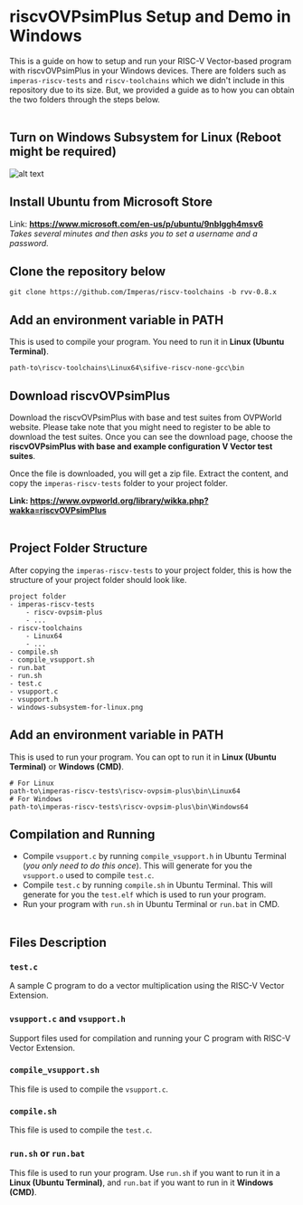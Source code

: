 # **riscvOVPsimPlus Setup and Demo in Windows**

This is a guide on how to setup and run your RISC-V Vector-based program with riscvOVPsimPlus in your Windows devices. There are folders such as `imperas-riscv-tests` and `riscv-toolchains` which we didn't include in this repository due to its size. But, we provided a guide as to how you can obtain the two folders through the steps below.
<br /><br />
## **Turn on Windows Subsystem for Linux (Reboot might be required)**
![alt text](https://mafft.cbrc.jp/alignment/software/TurnWindowsFeaturesOnOrOff.png?raw=true)
## **Install Ubuntu from Microsoft Store**
Link: **https://www.microsoft.com/en-us/p/ubuntu/9nblggh4msv6**  
*Takes several minutes and then asks you to set a username and a password.*
## **Clone the repository below**
```
git clone https://github.com/Imperas/riscv-toolchains -b rvv-0.8.x
```
## **Add an environment variable in PATH**
This is used to compile your program. You need to run it in **Linux (Ubuntu Terminal)**.
```
path-to\riscv-toolchains\Linux64\sifive-riscv-none-gcc\bin
```
## **Download riscvOVPsimPlus**
Download the riscvOVPsimPlus with base and test suites from OVPWorld website. Please take note that you might need to register to be able to download the test suites. Once you can see the download page, choose the **riscvOVPsimPlus with base and example configuration V Vector test suites**.

Once the file is downloaded, you will get a zip file. Extract the content, and copy the `imperas-riscv-tests` folder to your project folder.

**Link: https://www.ovpworld.org/library/wikka.php?wakka=riscvOVPsimPlus**
<br /><br />
## **Project Folder Structure**
After copying the `imperas-riscv-tests` to your project folder, this is how the structure of your project folder should look like.
```
project folder
- imperas-riscv-tests
    - riscv-ovpsim-plus
    - ...
- riscv-toolchains
    - Linux64
    - ...
- compile.sh
- compile_vsupport.sh
- run.bat
- run.sh
- test.c
- vsupport.c
- vsupport.h
- windows-subsystem-for-linux.png
```

## **Add an environment variable in PATH**
This is used to run your program. You can opt to run it in **Linux (Ubuntu Terminal)** or **Windows (CMD)**.
```
# For Linux
path-to\imperas-riscv-tests\riscv-ovpsim-plus\bin\Linux64
# For Windows
path-to\imperas-riscv-tests\riscv-ovpsim-plus\bin\Windows64
```

## **Compilation and Running**
* Compile `vsupport.c` by running `compile_vsupport.h` in Ubuntu Terminal (*you only need to do this once*). This will generate for you the `vsupport.o` used to compile `test.c`.
* Compile `test.c` by running `compile.sh` in Ubuntu Terminal. This will generate for you the `test.elf` which is used to run your program.
* Run your program with `run.sh` in Ubuntu Terminal or `run.bat` in CMD.
<br /><br />
## **Files Description**
### **`test.c`**
A sample C program to do a vector multiplication using the RISC-V Vector Extension.
### **`vsupport.c` and `vsupport.h`**
Support files used for compilation and running your C program with RISC-V Vector Extension.
### **`compile_vsupport.sh`**
This file is used to compile the `vsupport.c`.

### **`compile.sh`**
This file is used to compile the `test.c`.

### **`run.sh` or `run.bat`**
This file is used to run your program. Use `run.sh` if you want to run it in a **Linux (Ubuntu Terminal)**, and `run.bat` if you want to run in it **Windows (CMD)**.